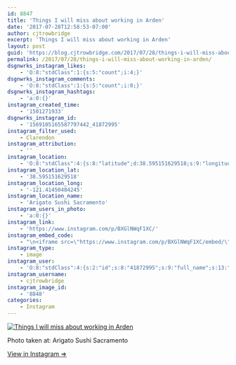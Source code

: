 ```yaml
---
id: 8847
title: 'Things I will miss about working in Arden'
date: '2017-07-28T12:58:53-07:00'
author: cjtrowbridge
excerpt: 'Things I will miss about working in Arden'
layout: post
guid: 'https://blog.cjtrowbridge.com/2017/07/28/things-i-will-miss-about-working-in-arden/'
permalink: /2017/07/28/things-i-will-miss-about-working-in-arden/
dsgnwrks_instagram_likes:
    - 'O:8:"stdClass":1:{s:5:"count";i:4;}'
dsgnwrks_instagram_comments:
    - 'O:8:"stdClass":1:{s:5:"count";i:0;}'
dsgnwrks_instagram_hashtags:
    - 'a:0:{}'
instagram_created_time:
    - '1501271933'
dsgnwrks_instagram_id:
    - '1569105165587797442_41872995'
instagram_filter_used:
    - Clarendon
instagram_attribution:
    - ''
instagram_location:
    - 'O:8:"stdClass":4:{s:8:"latitude";d:38.595151629518;s:9:"longitude";d:-121.41450484245;s:4:"name";s:24:"Arigato Sushi Sacramento";s:2:"id";i:48824;}'
instagram_location_lat:
    - '38.595151629518'
instagram_location_long:
    - '-121.41450484245'
instagram_location_name:
    - 'Arigato Sushi Sacramento'
instagram_users_in_photo:
    - 'a:0:{}'
instagram_link:
    - 'https://www.instagram.com/p/BXGlNWqF1XC/'
instagram_embed_code:
    - "\n<iframe src=\"https://www.instagram.com/p/BXGlNWqF1XC/embed/\" width=\"612\" height=\"710\" frameborder=\"0\" scrolling=\"no\" allowtransparency=\"true\" class=\"insta-image-embed\"></iframe>\n"
instagram_type:
    - image
instagram_user:
    - 'O:8:"stdClass":4:{s:2:"id";s:8:"41872995";s:9:"full_name";s:13:"CJ Trowbridge";s:15:"profile_picture";s:96:"https://scontent.cdninstagram.com/t51.2885-19/s150x150/13724650_1188772791164794_142557231_a.jpg";s:8:"username";s:12:"cjtrowbridge";}'
instagram_username:
    - cjtrowbridge
instagram_image_id:
    - '8848'
categories:
    - Instagram
---
```


[![Things I will miss about working in Arden](https://blog.cjtrowbridge.com/wp-content/uploads/2017/07/1501271933-1-1.jpg)](https://www.instagram.com/p/BXGlNWqF1XC/)

Photo taken at: Arigato Sushi Sacramento

[View in Instagram ⇒](https://www.instagram.com/p/BXGlNWqF1XC/)